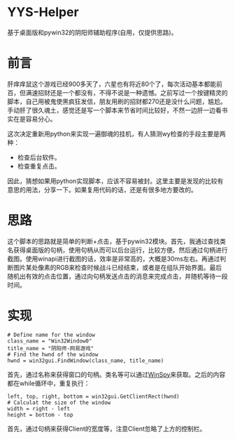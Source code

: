 # YYS-Helper
基于桌面版和pywin32的阴阳师辅助程序(自用，仅提供思路)。

# 前言
肝痒痒鼠这个游戏已经900多天了，六星也有将近80个了，每次活动基本都能前百，但满速招财还是一个都没有，不得不说是一种遗憾。之前写过一个按键精灵的脚本，自己用被鬼使黑疯狂发信，朋友用刷的招财都270还是没什么问题，尴尬。手动肝了很久魂土，感觉还是写一个脚本来节省时间比较好，不然一边肝一边看书实在是容易分心。

这次决定重新用python来实现一遍御魂的挂机，有人猜测wy检查的手段主要是两种：

* 检查后台软件。
* 检查重复点击。

因此，猜想如果用python实现脚本，应该不容易被封。这里主要是发现的比较有意思的用法，分享一下。如果复用代码的话，还是有很多地方要改的。

# 思路

这个脚本的思路就是简单的判断+点击，基于pywin32模块。首先，我通过查找类名获得桌面版的句柄，使用句柄从而可以后台运行，比较方便。然后通过句柄进行截图。使用winapi进行截图的话，效率是非常高的，大概是30ms左右。再通过判断图片某处像素的RGB来检查时候战斗已经结束，或者是在组队开始界面。最后随机出有效的点击位置，通过向句柄发送点击的消息来完成点击，并随机等待一段时间。

# 实现

```
# Define name for the window
class_name = "Win32Window0"
title_name = "阴阳师-网易游戏"
# Find the hwnd of the window
hwnd = win32gui.FindWindow(class_name, title_name)
```
首先，通过名称来获得窗口的句柄。类名等可以通过[WinSpy](http://www.catch22.net/software/winspy)来获取。之后的内容都在while循环中，重复执行：

```
left, top, right, bottom = win32gui.GetClientRect(hwnd)
# Calculat the size of the window
width = right - left
height = bottom - top
```
首先，通过句柄来获得Client的宽度等，注意Client忽略了上方的控制栏。





